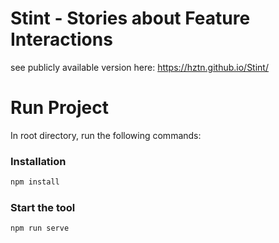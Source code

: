 # Stint - Stories about Feature Interactions

see publicly available version here: https://hztn.github.io/Stint/

# Run Project
In root directory, run the following commands:

### Installation

```sh
npm install
```

### Start the tool

```sh
npm run serve
```
